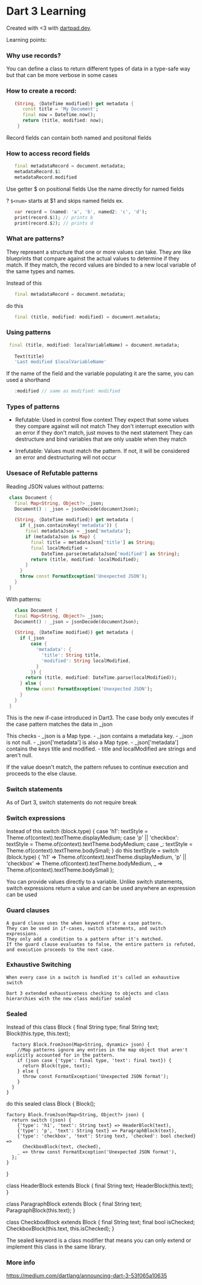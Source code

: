 # Dart 3 Learning

Created with <3 with [dartpad.dev](https://dartpad.dev).


 Learning points: 
 
 ### Why use records? 
 You can define a class to return different types of data in a type-safe way but that can be more verbose in some cases
 
 ### How to create a record:
 
``` dart
   (String, {DateTime modified}) get metadata {
      const title = 'My Document'; 
      final now = DateTime.now();
      return (title, modified: now);
    }
 ```
    
 Record fields can contain both named and positonal fields
 
 ### How to access record fields
 
 ``` dart
    final metadataRecord = document.metadata;
    metadataRecord.$1
    metadataRecord.modified
   ```
   
   Use getter $<num> on positional fields
   Use the name directly for named fields
   
   ? `$<num>` starts at $1 and skips named fields
   ex. 
 
 ``` dart
    var record = (named: 'a', 'b', named2: 'c', 'd');
    print(record.$1); // prints b
    print(record.$2); // prints d
 ```
 
 ### What are patterns?
 
 They represent a structure that one or more values can take. They are like blueprints that compare against the actual values to determine if they match. If they match, the record values are binded to a new local variable of the same types and names.
 
  Instead of this
 ``` dart
    final metadataRecord = document.metadata;
 ``` 
  do this
 ``` dart
    final (title, modified: modified) = document.metadata;
 ``` 
 
 ### Using patterns
 ``` dart
  final (title, modified: localVariableName) = document.metadata;
  
    Text(title)
    'Last modified $localVariableName'
 ``` 
   
  If the name of the field and the variable populating it are the same, you can used a shorthand
 ``` dart
    :modified // same as modified: modified
 ``` 
    
 ### Types of patterns
  - Refutable:
    Used in control flow context
      They expect that some values they compare against will not match
      They don't interrupt execution with an error if they don't match, just moves to the next statement
      They can destructure and bind variables that are only usable when they match
      
  - Irrefutable:
    Values must match the pattern. If not, it will be considered an error and destructuring will not occur
  
 ### Usesace of Refutable patterns
 Reading JSON values without patterns: 
 
 ``` dart
  class Document {
    final Map<String, Object?> _json;
    Document() : _json = jsonDecode(documentJson);

    (String, {DateTime modified}) get metadata {
      if (_json.containsKey('metadata')) {                     
        final metadataJson = _json['metadata'];
        if (metadataJson is Map) {
          final title = metadataJson['title'] as String;
          final localModified =
              DateTime.parse(metadataJson['modified'] as String);
          return (title, modified: localModified);
        }
      }
      throw const FormatException('Unexpected JSON');          
    }
  }
 ``` 
  
  With patterns:
  
 ``` dart
    class Document {
    final Map<String, Object?> _json;
    Document() : _json = jsonDecode(documentJson);

    (String, {DateTime modified}) get metadata {
      if (_json                                                
          case {
            'metadata': {
              'title': String title,
              'modified': String localModified,
            }
          }) {
        return (title, modified: DateTime.parse(localModified));
      } else {
        throw const FormatException('Unexpected JSON');
      }                                                        
    }
  }
  ``` 
 
  This is the new if-case introduced in Dart3.
  The case body only executes if the case pattern matches the data in _json
  
  This checks
    - _json is a Map type.
    - _json contains a metadata key.
    - _json is not null.
    - _json['metadata'] is also a Map type.
    - _json['metadata'] contains the keys title and modified.
    - title and localModified are strings and aren't null.
   
   If the value doesn't match, the pattern refuses to continue execution and proceeds to the else clause.
  
 ### Switch statements
 As of Dart 3, switch statements do not require break 
 
 ### Switch expressions
 Instead of this 
    switch (block.type) {
      case 'h1':
        textStyle = Theme.of(context).textTheme.displayMedium;
      case 'p' || 'checkbox':
        textStyle = Theme.of(context).textTheme.bodyMedium;
      case _:
        textStyle = Theme.of(context).textTheme.bodySmall;
    }
 do this 
    textStyle = switch (block.type) {
      'h1' => Theme.of(context).textTheme.displayMedium,
      'p' || 'checkbox' => Theme.of(context).textTheme.bodyMedium,
      _ => Theme.of(context).textTheme.bodySmall
    }; 

  You can provide values directly to a variable.
  Unlike switch statements, switch expressions return a value and can be used anywhere an expression can be used
  
  ### Guard clauses
    A guard clause uses the when keyword after a case pattern.
    They can be used in if-cases, switch statements, and switch expressions.
    They only add a condition to a pattern after it's matched.
    If the guard clause evaluates to false, the entire pattern is refuted, and execution proceeds to the next case.
    
  ### Exhaustive Switching
    When every case in a switch is handled it's called an exhaustive switch
    
    Dart 3 extended exhaustiveness checking to objects and class hierarchies with the new class modifier sealed
    
  ### Sealed 
  Instead of this 
    class Block {
      final String type;
      final String text;
      Block(this.type, this.text);

      factory Block.fromJson(Map<String, dynamic> json) {
        //Map patterns ignore any entries in the map object that aren't explicitly accounted for in the pattern.
        if (json case {'type': final type, 'text': final text}) {
          return Block(type, text);
        } else {
          throw const FormatException('Unexpected JSON format');
        }
      }
    }
  do this 
  sealed class Block {
    Block();

    factory Block.fromJson(Map<String, Object?> json) {
      return switch (json) {
        {'type': 'h1', 'text': String text} => HeaderBlock(text),
        {'type': 'p', 'text': String text} => ParagraphBlock(text),
        {'type': 'checkbox', 'text': String text, 'checked': bool checked} =>
          CheckboxBlock(text, checked),
        _ => throw const FormatException('Unexpected JSON format'),
      };
    }
  }
  
  class HeaderBlock extends Block {
    final String text;
    HeaderBlock(this.text);
  }

  class ParagraphBlock extends Block {
    final String text;
    ParagraphBlock(this.text);
  }

  class CheckboxBlock extends Block {
    final String text;
    final bool isChecked;
    CheckboxBlock(this.text, this.isChecked);
  }
  
  The sealed keyword is a class modifier that means you can only extend or implement this class in the same library.
  
  ### More info
  https://medium.com/dartlang/announcing-dart-3-53f065a10635
 